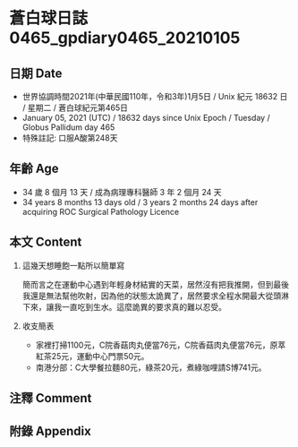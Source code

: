 [_metadata_:encoding]: - "utf-8"
[_metadata_:language]: - "zh-Hant-TW"
[_metadata_:fileformat]: - "markdown"
[_metadata_:MIME_type]: - "text/plain"
[_metadata_:markdown_version]: - "commonmark version 0.29"
[_metadata_:markdown_spec]: - "https://spec.commonmark.org/0.29/"

# 蒼白球日誌0465_gpdiary0465_20210105 #

## 日期 Date ##

* 世界協調時間2021年(中華民國110年，令和3年)1月5日 / Unix 紀元 18632 日 / 星期二 / 蒼白球紀元第465日
* January 05, 2021 (UTC) / 18632 days since Unix Epoch / Tuesday / Globus Pallidum day 465
* 特殊註記: 口服A酸第248天

## 年齡 Age ##

* 34 歲 8 個月 13 天 / 成為病理專科醫師 3 年 2 個月 24 天
* 34 years 8 months 13 days old / 3 years 2 months 24 days after acquiring ROC Surgical Pathology Licence

## 本文 Content ##

1. 這幾天想睡飽一點所以簡單寫

    簡而言之在運動中心遇到年輕身材結實的天菜，居然沒有把我推開，但到最後我還是無法幫他吹射，因為他的狀態太詭異了，居然要求全程水開最大從頭淋下來，讓我一直吃到生水。這麼詭異的要求真的難以忍受。

2. 收支簡表

    * 家裡打掃1100元，C院香菇肉丸便當76元，C院香菇肉丸便當76元，原萃紅茶25元，運動中心門票50元。
    * 南港分部：C大學餐拉麵80元，綠茶20元，煮綠咖哩請S博741元。

## 注釋 Comment ##


## 附錄 Appendix ##

